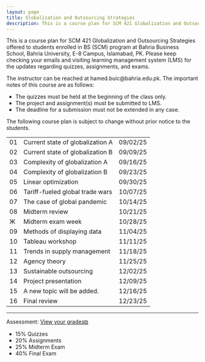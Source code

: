 ```yaml
---
layout: page
title: Globalization and Outsourcing Strategies
description: This is a course plan for SCM 421 Globalization and Outsourcing Strategies.
---
```

This is a course plan for SCM 421 Globalization and Outsourcing Strategies offered to students enrolled in BS (SCM) program at Bahria Business School, Bahria University, E-8 Campus, Islamabad, PK. Please keep checking your emails and visiting learning management system (LMS) for the updates regarding quizzes, assignments, and exams.
<p>The instructor can be reached at hamed.buic@bahria.edu.pk. The important notes of this course are as follows:</p>

<ul style="list-style-type:square;">
  <li>The quizzes must be held at the beginning of the class only.</li>
  <li>The project and assignment(s) must be submitted to LMS.</li>
  <li>The deadline for a submission must not be extended in any case.</li>
 </ul>

The following course plan is subject to change without prior notice to the students.

<table>
  <tr>
    <td>01</td>
    <td>Current state of globalization A</td>
    <td>09/02/25</td>
  </tr>
  <tr>
    <td>02</td>
    <td>Current state of globalization B</td>
    <td>09/09/25</td>
  </tr>
  <tr>
    <td>03</td>
    <td>Complexity of globalization A</td>
    <td>09/16/25</td>
  </tr>
  <tr>
    <td>04</td>
    <td>Complexity of globalization B</td>
    <td>09/23/25</td>
  </tr>
  <tr>
    <td>05</td>
    <td>Linear optimization</td>
    <td>09/30/25</td>
  </tr>
  <tr>
    <td>06</td>
    <td>Tariff-fueled global trade wars</td>
    <td>10/07/25</td>
  </tr>
  <tr>
    <td>07</td>
    <td>The case of global pandemic</td>
    <td>10/14/25</td>
  </tr>
  <tr>
    <td>08</td>
    <td>Midterm review</td>
    <td>10/21/25</td>
  </tr>
  <tr>
    <td>Ж</td>
    <td>Midterm exam week</td>
    <td>10/28/25</td>
  </tr>
  <tr>
    <td>09</td>
    <td>Methods of displaying data</td>
    <td>11/04/25</td>
  </tr>
  <tr>
    <td>10</td>
    <td>Tableau workshop</td>
    <td>11/11/25</td>
  </tr>
  <tr>
    <td>11</td>
    <td>Trends in supply management</td>
    <td>11/18/25</td>
  </tr>
  <tr>
    <td>12</td>
    <td>Agency theory</td>
    <td>11/25/25</td>
  </tr>
  <tr>
    <td>13</td>
    <td>Sustainable outsourcing</td>
    <td>12/02/25</td>
  </tr>
  <tr>
    <td>14</td>
    <td>Project presentation</td>
    <td>12/09/25</td>
  </tr>
  <tr>
    <td>15</td>
    <td>A new topic will be added.</td>
    <td>12/16/25</td>
  </tr>
  <tr>
    <td>16</td>
    <td>Final review</td>
    <td>12/23/25</td>
  </tr>
</table>

<hr class="solid">

Assessment: <a href="https://drive.google.com/file/d/1GwiqLWv2EaGYdfOOXwLva7LUXm1qGiR9" target="_blank" rel="noopener noreferrer">View your grades&#x29c9;</a>
  <ul style="list-style-type:square;">
   <li>15% Quizzes</li>
   <li>20% Assignments</li>
   <li>25% Midterm Exam</li>
   <li>40% Final Exam</li>
  </ul>
